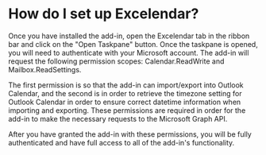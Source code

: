 # How do I set up Excelendar?

Once you have installed the add-in, open the Excelendar tab in the ribbon bar and click on the "Open Taskpane" button. Once the taskpane is opened, you will need to authenticate with your Microsoft account. The add-in will request the following permission scopes: Calendar.ReadWrite and Mailbox.ReadSettings.

The first permission is so that the add-in can import/export into Outlook Calendar, and the second is in order to retrieve the timezone setting for Outlook Calendar in order to ensure correct datetime information when importing and exporting. These permissions are required in order for the add-in to make the necessary requests to the Microsoft Graph API.

After you have granted the add-in with these permissions, you will be fully authenticated and have full access to all of the add-in's functionality.
